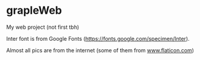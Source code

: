 # grapleWeb
My web project (not first tbh)

Inter font is from Google Fonts (https://fonts.google.com/specimen/Inter).

Almost all pics are from the internet (some of them from www.flaticon.com)
